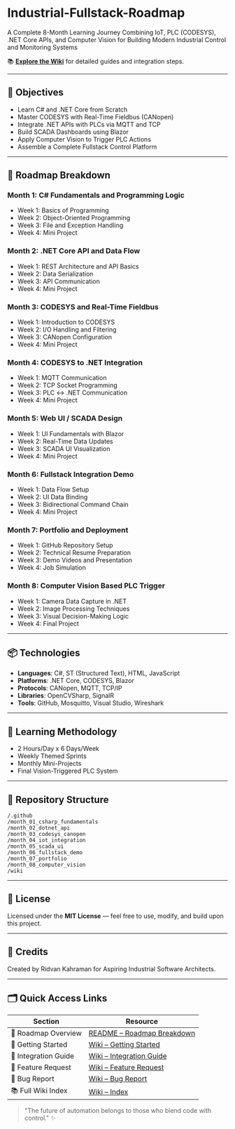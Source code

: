 # Industrial-Fullstack-Roadmap

A Complete 8-Month Learning Journey Combining IoT, PLC (CODESYS), .NET Core APIs, and Computer Vision for Building Modern Industrial Control and Monitoring Systems

📚 [**Explore the Wiki**](./wiki/index.md) for detailed guides and integration steps.

---

## 🚀 Objectives

* Learn C# and .NET Core from Scratch
* Master CODESYS with Real-Time Fieldbus (CANopen)
* Integrate .NET APIs with PLCs via MQTT and TCP
* Build SCADA Dashboards using Blazor
* Apply Computer Vision to Trigger PLC Actions
* Assemble a Complete Fullstack Control Platform

---

## 📆 Roadmap Breakdown

### Month 1: C# Fundamentals and Programming Logic
* Week 1: Basics of Programming
* Week 2: Object-Oriented Programming
* Week 3: File and Exception Handling
* Week 4: Mini Project
### Month 2: .NET Core API and Data Flow
* Week 1: REST Architecture and API Basics
* Week 2: Data Serialization
* Week 3: API Communication
* Week 4: Mini Project
### Month 3: CODESYS and Real-Time Fieldbus
* Week 1: Introduction to CODESYS
* Week 2: I/O Handling and Filtering
* Week 3: CANopen Configuration
* Week 4: Mini Project
### Month 4: CODESYS to .NET Integration
* Week 1: MQTT Communication
* Week 2: TCP Socket Programming
* Week 3: PLC ↔ .NET Communication
* Week 4: Mini Project
### Month 5: Web UI / SCADA Design
* Week 1: UI Fundamentals with Blazor
* Week 2: Real-Time Data Updates
* Week 3: SCADA UI Visualization
* Week 4: Mini Project
### Month 6: Fullstack Integration Demo
* Week 1: Data Flow Setup
* Week 2: UI Data Binding
* Week 3: Bidirectional Command Chain
* Week 4: Mini Project
### Month 7: Portfolio and Deployment
* Week 1: GitHub Repository Setup
* Week 2: Technical Resume Preparation
* Week 3: Demo Videos and Presentation
* Week 4: Job Simulation
### Month 8: Computer Vision Based PLC Trigger
* Week 1: Camera Data Capture in .NET
* Week 2: Image Processing Techniques
* Week 3: Visual Decision-Making Logic
* Week 4: Final Project

---

## 📦 Technologies

* **Languages**: C#, ST (Structured Text), HTML, JavaScript
* **Platforms**: .NET Core, CODESYS, Blazor
* **Protocols**: CANopen, MQTT, TCP/IP
* **Libraries**: OpenCVSharp, SignalR
* **Tools**: GitHub, Mosquitto, Visual Studio, Wireshark

---

## 🧠 Learning Methodology

* 2 Hours/Day x 6 Days/Week
* Weekly Themed Sprints
* Monthly Mini-Projects
* Final Vision-Triggered PLC System

---

## 📁 Repository Structure

```
/.github
/month_01_csharp_fundamentals
/month_02_dotnet_api
/month_03_codesys_canopen
/month_04_iot_integration
/month_05_scada_ui
/month_06_fullstack_demo
/month_07_portfolio
/month_08_computer_vision
/wiki
```

---

## 📝 License

Licensed under the **MIT License** — feel free to use, modify, and build upon this project.

---

## 🌟 Credits

Created by Ridvan Kahraman for Aspiring Industrial Software Architects.

---

## 🗂 Quick Access Links

| Section               | Resource                                              |
|-----------------------|-------------------------------------------------------|
| 🧭 Roadmap Overview   | [README – Roadmap Breakdown](#-roadmap-breakdown)     |
| 🧠 Getting Started    | [Wiki – Getting Started](/wiki/getting_started.md)    |
| 🔗 Integration Guide  | [Wiki – Integration Guide](/wiki/integration_guide.md)|
| 🧩 Feature Request    | [Wiki – Feature Request](/wiki/feature_request.md)    |
| 🐞 Bug Report         | [Wiki – Bug Report](/wiki/bug_report.md)              |
| 📚 Full Wiki Index    | [Wiki – Index](/wiki/index.md)                        |

> "The future of automation belongs to those who blend code with control." ✨
